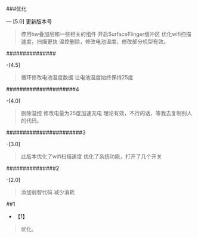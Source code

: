 ###优化

— [5.0]
更新版本号
>停用hw叠加层和一些相关的组件
>开启SurfaceFlinger缓冲区
>优化wifi扫描速度，扫描更快
>温控删除，修改电池温度，修改部分机型有效。

###############

-[4.5]
>循环修改电池温度数据
>让电池温度始终保持25度

#####################4

-[4.0]
>删除温控
>修改电量为25度加速充电
>理论有效，不行的话，等我去复制别人的代码。

#######################3

-[3.0]

>此版本优化了wifi扫描速度
>优化了系统功能，打开了几个开关

###############2

-[2.0]
>添加弱智代码
>减少消耗

##1

- 【1】
>优化。
